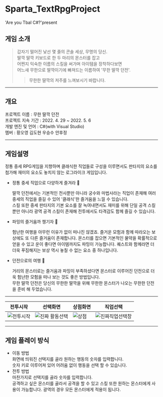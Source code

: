# Sparta_TextRpgProject
'Are you Tbal C#?'present  


## 게임 소개  

>갑자기 떨어진 낯선 몇 줄의 콘솔 세상, 무명의 당신.  
딸깍 딸깍 키보드로 한 두 마리의 몬스터를 잡고   
어쩐지 익숙한 이름의 스킬을 써가며 아이템을 장착하다보면  
어느새 무한으로 딸깍이기에 빠져드는 이름하여 '무한 딸깍 던전'.    
>>무한한 딸깍의 저주를 느껴보시기 바랍니다.  


---

## 개요  

프로젝트 이름 : 무한 딸깍 던전  
프로젝트 지속 기간 : 2022. 4. 29 ~ 2022. 5. 6  
개발 엔진 및 언어 : C#(with Visual Studio)  
멤버 : 황오영 김도현 우승수 안후정


---

## 게임설명 
정통 중세 RPG게임을 지향하며 클래식한 직업들로 구성을 이루면서도 판타지의 요소를 첨가해 재미의 요소도 놓치지 않는 로그라이크 게임입니다.

-  정통 중세 직업으로 다양하게 즐겨라 👑
  
   딸깍 던전에서는 기본적인 전사뿐만 아니라 궁수와 마법사라는 직업이 존재해 여러 중세의 직업을 즐길 수 있어 '클래식'한 즐거움을 느낄 수 있습니다.  
   스킬 또한 중세 판타지의 기본 요소를 잘 녹여내면서도 재미를 위해 단일 공격 스킬 뿐만 아니라 광역 공격 스킬이 존재해 전투에서도 타격감도 함께 즐길
   수 있습니다.
   
- 파밍의 즐거움까 챙기자 🎵
  
  험난한 여행을 아무런 이유가 없이 떠나진 않겠죠.
  즐거운 모험과 함께 따라오는 보상에도 또 다른 즐거움이 존재합니다. 몬스터를 잡으면 기본적인 물약을 확률적으로 얻을 수 있고 운이 좋다면 아이템까지도 파밍이 가능합니다.
  퀘스트와 함께라면 더더욱 푸짐해지는 보상 역시 놓칠 수 없는 요소 중 하나입니다.  
  
- 던전으로의 여행 🏃
  
  거리의 몬스터로는 즐거움과 파밍이 부족하셨다면 몬스터로 이루어진 던전으로 더욱 험난한 모험을 떠나 보는 것도 좋은 방법입니다.  
  무한 딸깍 던전은 당신의 무한한 딸깍을 위해 무한한 몬스터가 나오는 무한한 던전을 준비 해 두었습니다.   
  
---   

|전투시작|선택화면|상점화면|직업선택|
|--|--|--|--|
|![전투시작](https://github.com/oyounghawng/Sparta_TextRpgProject/assets/167054226/9c01f6a0-1eeb-42be-a6f6-ab9827c5086b)|![진짜 활동선택](https://github.com/oyounghawng/Sparta_TextRpgProject/assets/167054226/e00d6a4f-6598-441f-b2a6-5ea1266a5b13)|![상점](https://github.com/oyounghawng/Sparta_TextRpgProject/assets/167054226/4a9c215d-ba5f-4a97-aa18-f3014c23f623)|![진짜직업선택창](https://github.com/oyounghawng/Sparta_TextRpgProject/assets/167054226/7b1c43d7-7cc4-49b2-9db1-323dfc5b022f)|



  
---   

## 게임 플레이 방식  

- 이동 방법  
  화면에 띄워진 선택지를 골라 원하는 행동의 숫자를 입력합니다.  
  숫자 키로 이루어져 있어 어려움 없이 행동을 선택 할 수 있습니다.  
- 전투 방법  
  마찬가지로 선택지를 골라 숫자를 입력합니다.  
  공격하고 싶은 몬스터를 골라서 공격을 할 수 있고 스킬 또한 원하는 몬스터에게 사용이 가능합니다.
  광역의 경우 모든 몬스터에게 적용이 됩니다.  

